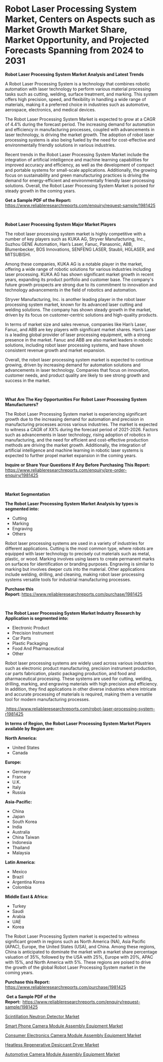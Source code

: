 <p><h1>Robot Laser Processing System Market, Centers on Aspects such as Market Growth Market Share, Market Opportunity, and Projected Forecasts Spanning from 2024 to 2031</h1></p><p><strong>Robot Laser Processing System Market Analysis and Latest Trends</strong></p>
<p><p>A Robot Laser Processing System is a technology that combines robotic automation with laser technology to perform various material processing tasks such as cutting, welding, surface treatment, and marking. This system offers high precision, speed, and flexibility in handling a wide range of materials, making it a preferred choice in industries such as automotive, aerospace, electronics, and medical devices.</p><p>The Robot Laser Processing System Market is expected to grow at a CAGR of 4.4% during the forecast period. The increasing demand for automation and efficiency in manufacturing processes, coupled with advancements in laser technology, is driving the market growth. The adoption of robot laser processing systems is also being fueled by the need for cost-effective and environmentally friendly solutions in various industries.</p><p>Recent trends in the Robot Laser Processing System Market include the integration of artificial intelligence and machine learning capabilities for improved accuracy and efficiency, as well as the development of compact and portable systems for small-scale applications. Additionally, the growing focus on sustainability and green manufacturing practices is driving the demand for energy-efficient and environmentally friendly laser processing solutions. Overall, the Robot Laser Processing System Market is poised for steady growth in the coming years.</p></p>
<p><strong>Get a Sample PDF of the Report:&nbsp;</strong> <a href="https://www.reliableresearchreports.com/enquiry/request-sample/1981425">https://www.reliableresearchreports.com/enquiry/request-sample/1981425</a></p>
<p>&nbsp;</p>
<p><strong>Robot Laser Processing System Major Market Players</strong></p>
<p><p>The robot laser processing system market is highly competitive with a number of key players such as KUKA AG, Stryver Manufacturing, Inc., Suzhou GENE Automation, Han’s Laser, Fanuc, Panasonic, ABB, Blumenbecker, BOS Innovations, SENFENG LASER, Staubli, HGLASER, and MITSUBISHI.</p><p>Among these companies, KUKA AG is a notable player in the market, offering a wide range of robotic solutions for various industries including laser processing. KUKA AG has shown significant market growth in recent years, expanding its product portfolio and customer base. The company's future growth prospects are strong due to its commitment to innovation and technology advancements in the field of robotics and automation.</p><p>Stryver Manufacturing, Inc. is another leading player in the robot laser processing system market, known for its advanced laser cutting and welding solutions. The company has shown steady growth in the market, driven by its focus on customer-centric solutions and high-quality products.</p><p>In terms of market size and sales revenue, companies like Han’s Laser, Fanuc, and ABB are key players with significant market shares. Han’s Laser is a leading global provider of laser processing equipment, with a strong presence in the market. Fanuc and ABB are also market leaders in robotic solutions, including robot laser processing systems, and have shown consistent revenue growth and market expansion.</p><p>Overall, the robot laser processing system market is expected to continue growing, driven by increasing demand for automation solutions and advancements in laser technology. Companies that focus on innovation, customer needs, and product quality are likely to see strong growth and success in the market.</p></p>
<p>&nbsp;</p>
<p><strong>What Are The Key Opportunities For Robot Laser Processing System Manufacturers?</strong></p>
<p><p>The Robot Laser Processing System market is experiencing significant growth due to the increasing demand for automation and precision in manufacturing processes across various industries. The market is expected to witness a CAGR of XX% during the forecast period of 2021-2026. Factors such as advancements in laser technology, rising adoption of robotics in manufacturing, and the need for efficient and cost-effective production methods are driving the market growth. Additionally, the integration of artificial intelligence and machine learning in robotic laser systems is expected to further propel market expansion in the coming years.</p></p>
<p><strong>Inquire or Share Your Questions If Any Before Purchasing This Report:</strong> <a href="https://www.reliableresearchreports.com/enquiry/pre-order-enquiry/1981425">https://www.reliableresearchreports.com/enquiry/pre-order-enquiry/1981425</a></p>
<p>&nbsp;</p>
<p><strong>Market Segmentation</strong></p>
<p><strong>The Robot Laser Processing System Market Analysis by types is segmented into:</strong></p>
<p><ul><li>Cutting</li><li>Marking</li><li>Engraving</li><li>Others</li></ul></p>
<p><p>Robot laser processing systems are used in a variety of industries for different applications. Cutting is the most common type, where robots are equipped with laser technology to precisely cut materials such as metal, plastic, or wood. Marking involves using lasers to create permanent marks on surfaces for identification or branding purposes. Engraving is similar to marking but involves deeper cuts into the material. Other applications include welding, drilling, and cleaning, making robot laser processing systems versatile tools for industrial manufacturing processes.</p></p>
<p><strong>Purchase this Report:&nbsp;</strong><a href="https://www.reliableresearchreports.com/purchase/1981425">https://www.reliableresearchreports.com/purchase/1981425</a></p>
<p>&nbsp;</p>
<p><strong>The Robot Laser Processing System Market Industry Research by Application is segmented into:</strong></p>
<p><ul><li>Electronic Product</li><li>Precision Instrument</li><li>Car Parts</li><li>Plastic Packaging</li><li>Food And Pharmaceutical</li><li>Other</li></ul></p>
<p><p>Robot laser processing systems are widely used across various industries such as electronic product manufacturing, precision instrument production, car parts fabrication, plastic packaging production, and food and pharmaceutical processing. These systems are used for cutting, welding, drilling, marking, and engraving materials with high precision and efficiency. In addition, they find applications in other diverse industries where intricate and accurate processing of materials is required, making them a versatile tool for modern manufacturing processes.</p></p>
<p><a href="https://www.reliableresearchreports.com/robot-laser-processing-system-r1981425">&nbsp;https://www.reliableresearchreports.com/robot-laser-processing-system-r1981425</a></p>
<p><strong>In terms of Region, the Robot Laser Processing System Market Players available by Region are:</strong></p>
<p>
    <p> <strong> North America: </strong>
        <ul>
            <li>United States</li>
            <li>Canada</li>
        </ul>
        </p> 
    <p> <strong> Europe: </strong>
        <ul>
            <li>Germany</li>
            <li>France</li>
            <li>U.K.</li>
            <li>Italy</li>
            <li>Russia</li>
        </ul>
        </p> 
    <p> <strong> Asia-Pacific: </strong>
        <ul>
            <li>China</li>
            <li>Japan</li>
            <li>South Korea</li>
            <li>India</li>
            <li>Australia</li>
            <li>China Taiwan</li>
            <li>Indonesia</li>
            <li>Thailand</li>
            <li>Malaysia</li>
        </ul>
        </p> 
    <p> <strong> Latin America: </strong>
        <ul>
            <li>Mexico</li>
            <li>Brazil</li>
            <li>Argentina Korea</li>
            <li>Colombia</li>
        </ul>
        </p> 
    <p> <strong> Middle East & Africa: </strong>
        <ul>
            <li>Turkey</li>
            <li>Saudi</li>
            <li>Arabia</li>
            <li>UAE</li>
            <li>Korea</li>
        </ul>
    </p>
    </p>
<p><p>The Robot Laser Processing System market is expected to witness significant growth in regions such as North America (NA), Asia Pacific (APAC), Europe, the United States (USA), and China. Among these regions, China is anticipated to dominate the market with a market share percentage valuation of 35%, followed by the USA with 25%, Europe with 20%, APAC with 15%, and North America with 5%. These regions are poised to drive the growth of the global Robot Laser Processing System market in the coming years.</p></p>
<p><strong>Purchase this Report: </strong><a href="https://www.reliableresearchreports.com/purchase/1981425">https://www.reliableresearchreports.com/purchase/1981425</a></p>
<p>&nbsp;<strong>Get a Sample PDF of the Report:&nbsp;&nbsp;</strong><a href="https://www.reliableresearchreports.com/enquiry/request-sample/1981425">https://www.reliableresearchreports.com/enquiry/request-sample/1981425</a></p>
<p><strong></strong></p>
<p><p><a href="https://github.com/DeonteStanton2023/Market-Research-Report-List-2/blob/main/scintillation-neutron-detector-market.md">Scintillation Neutron Detector Market</a></p><p><a href="https://github.com/mahnoor2003/Market-Research-Report-List-5/blob/main/smart-phone-camera-module-assembly-equipment-market.md">Smart Phone Camera Module Assembly Equipment Market</a></p><p><a href="https://github.com/juancolorado15/Market-Research-Report-List-4/blob/main/consumer-electronics-camera-module-assembly-equipment-market.md">Consumer Electronics Camera Module Assembly Equipment Market</a></p><p><a href="https://github.com/Glendatilghmankmgz0rbhwpy/Market-Research-Report-List-3/blob/main/heatless-regenerative-desiccant-dryer-market.md">Heatless Regenerative Desiccant Dryer Market</a></p><p><a href="https://github.com/dx0328/Market-Research-Report-List-4/blob/main/automotive-camera-module-assembly-equipment-market.md">Automotive Camera Module Assembly Equipment Market</a></p></p>